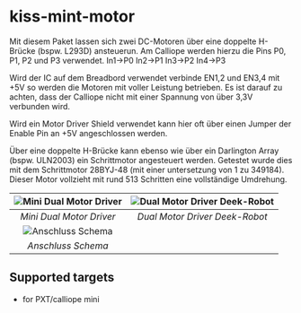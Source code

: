 # kiss-mint-motor

Mit diesem Paket lassen sich zwei DC-Motoren über eine doppelte H-Brücke (bspw. L293D) ansteuerun. 
Am Calliope werden hierzu die Pins P0, P1, P2 und P3 verwendet. 
In1->P0
In2->P1
In3->P2
In4->P3

Wird der IC auf dem Breadbord verwendet verbinde EN1,2 und EN3,4 mit +5V so werden die Motoren mit voller Leistung betrieben.
Es ist darauf zu achten, dass der Calliope nicht mit einer Spannung von über 3,3V verbunden wird.


Wird ein Motor Driver Shield verwendet kann hier oft über einen Jumper der Enable Pin an +5V angeschlossen werden.


Über eine doppelte H-Brücke kann ebenso wie über ein Darlington Array (bspw. ULN2003) ein Schrittmotor angesteuert werden. 
Getestet wurde dies mit dem Schrittmotor 28BYJ-48 (mit einer untersetzung von 1 zu 349184).
Dieser Motor vollzieht mit rund 513 Schritten eine vollständige Umdrehung.


| ![Mini Dual Motor Driver](https://github.com/r00b1nh00d/KISS-MINT-MOTOR/blob/master/Mini%20dual%20Motor%20driver.jpg "Mini Dual Motor Driver") | ![Dual Motor Driver Deek-Robot](https://github.com/r00b1nh00d/KISS-MINT-MOTOR/blob/master/Motor%20Driver.jpg "Dual Motor Driver Deek-Robot") |
| :----------------------------------------------------------------------------------------------: | :----------------------------------------------------------------------------------------------------: |
|                                            _Mini Dual Motor Driver_                                           |                                   _Dual Motor Driver Deek-Robot_
| ![Anschluss Schema](https://github.com/r00b1nh00d/KISS-MINT-MOTOR/blob/master/l293_anschluss.jpg "Anschluss Schema") | 
|                                            _Anschluss Schema_                                           |   


## Supported targets

* for PXT/calliope mini
